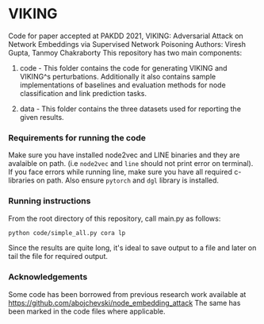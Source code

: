 # VIKING

Code for paper accepted at PAKDD 2021,
VIKING: Adversarial Attack on Network Embeddings via Supervised Network Poisoning
Authors: Viresh Gupta, Tanmoy Chakraborty
This repository has two main components:

1. code - This folder contains the code for generating VIKING and VIKING^s perturbations. Additionally it also contains sample implementations of baselines and evaluation methods for node classification and link prediction tasks.

2. data - This folder contains the three datasets used for reporting the given results.

### Requirements for running the code

Make sure you have installed node2vec and LINE binaries and they are avalaible on path.
(i.e `node2vec` and `line` should not print error on terminal).
If you face errors while running line, make sure you have all required c-libraries on path.
Also ensure `pytorch` and `dgl` library is installed.


### Running instructions
From the root directory of this repository, call main.py as follows:
```bash
python code/simple_all.py cora lp
```

Since the results are quite long, it's ideal to save output to a file and later on tail the file for required output.

### Acknowledgements
Some code has been borrowed from previous research work available at https://github.com/abojchevski/node_embedding_attack
The same has been marked in the code files where applicable.
